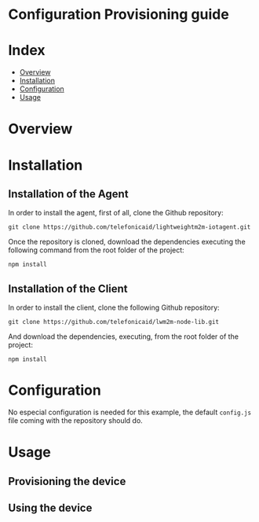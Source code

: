 Configuration Provisioning guide
==================
# Index
* [Overview](#overview)
* [Installation](#overview)
* [Configuration](#overview)
* [Usage](#overview)


# <a name="overview"/> Overview


# <a name="installation"/> Installation
## Installation of the Agent
In order to install the agent, first of all, clone the Github repository:
```
git clone https://github.com/telefonicaid/lightweightm2m-iotagent.git
```
Once the repository is cloned, download the dependencies executing the following command from the root folder of the
project:
```
npm install
```

## Installation of the Client
In order to install the client, clone the following Github repository:
```
git clone https://github.com/telefonicaid/lwm2m-node-lib.git
```
And download the dependencies, executing, from the root folder of the project:
```
npm install
```

# <a name="configuration"/> Configuration
No especial configuration is needed for this example, the default `config.js` file coming with the repository should do.

# <a name="usage"/> Usage

## Provisioning the device

## Using the device